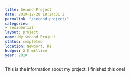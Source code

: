 ```yaml
---
title: Second Project
date: 2018-12-28 18:20:31 Z
permalink: "/second-project/"
categories:
- residential
layout: project
name: My Second Project
status: completed
location: Newport, RI
budget: 2.5 million
year: 2018
---
```


This is the information about my project. I finished this one!
